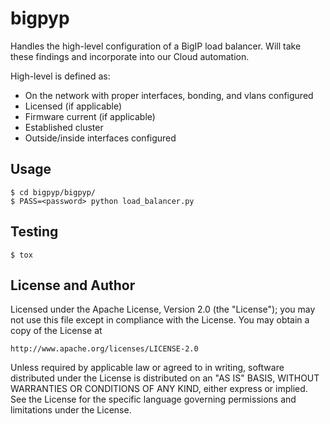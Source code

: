 # bigpyp

Handles the high-level configuration of a BigIP load balancer.
Will take these findings and incorporate into our Cloud automation.

High-level is defined as:

* On the network with proper interfaces, bonding, and vlans configured
* Licensed (if applicable)
* Firmware current (if applicable)
* Established cluster
* Outside/inside interfaces configured

## Usage

    $ cd bigpyp/bigpyp/
    $ PASS=<password> python load_balancer.py

## Testing

    $ tox

## License and Author

Licensed under the Apache License, Version 2.0 (the "License");
you may not use this file except in compliance with the License.
You may obtain a copy of the License at

    http://www.apache.org/licenses/LICENSE-2.0

Unless required by applicable law or agreed to in writing, software
distributed under the License is distributed on an "AS IS" BASIS,
WITHOUT WARRANTIES OR CONDITIONS OF ANY KIND, either express or implied.
See the License for the specific language governing permissions and
limitations under the License.

